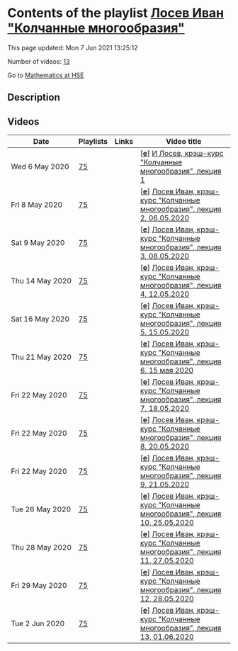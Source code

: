 # Contents of the playlist [Лосев Иван "Колчанные многообразия"](https://www.youtube.com/playlist?list=PLq3E5oubNNoBUd-_KzCYv_Pb_hP4Tgpjy)

This page updated: Mon 7 Jun 2021 13:25:12

Number of videos: [13](#videos)

Go to [Mathematics at HSE](../README.md)

## Description



## Videos

|Date|Playlists|Links|Video title|
|---|---|---|---|
| Wed&nbsp;6&nbsp;May&nbsp;2020 | [75](../playlists/75 "Лосев Иван &#34;Колчанные многообразия&#34;") |  | [[**e**](https://studio.youtube.com/video/vjvEiPZcDJs/edit "Edit")] [И Лосев, крэш-курс &#34;Колчанные многообразия&#34;, лекция 1](https://www.youtube.com/watch?v=vjvEiPZcDJs&list=PLq3E5oubNNoBUd-_KzCYv_Pb_hP4Tgpjy "Симплектическая геометрия. Симплектические многообразия, определение и примеры. Гамильтоновы векторные поля и скобка Пуассона. Симплектические действия групп Ли и отображения моментов. Гамильтонова редукция") |
| Fri&nbsp;8&nbsp;May&nbsp;2020 | [75](../playlists/75 "Лосев Иван &#34;Колчанные многообразия&#34;") |  | [[**e**](https://studio.youtube.com/video/ELenkSrkwJU/edit "Edit")] [Лосев Иван, крэш-курс &#34;Колчанные многообразия&#34;, лекция 2, 06.05.2020](https://www.youtube.com/watch?v=ELenkSrkwJU&list=PLq3E5oubNNoBUd-_KzCYv_Pb_hP4Tgpjy) |
| Sat&nbsp;9&nbsp;May&nbsp;2020 | [75](../playlists/75 "Лосев Иван &#34;Колчанные многообразия&#34;") |  | [[**e**](https://studio.youtube.com/video/4LcywlQCVQM/edit "Edit")] [Лосев Иван, крэш-курс &#34;Колчанные многообразия&#34;, лекция 3, 08.05.2020](https://www.youtube.com/watch?v=4LcywlQCVQM&list=PLq3E5oubNNoBUd-_KzCYv_Pb_hP4Tgpjy) |
| Thu&nbsp;14&nbsp;May&nbsp;2020 | [75](../playlists/75 "Лосев Иван &#34;Колчанные многообразия&#34;") |  | [[**e**](https://studio.youtube.com/video/7hOTZEeFD7I/edit "Edit")] [Лосев Иван, крэш-курс &#34;Колчанные многообразия&#34;, лекция 4, 12.05.2020](https://www.youtube.com/watch?v=7hOTZEeFD7I&list=PLq3E5oubNNoBUd-_KzCYv_Pb_hP4Tgpjy) |
| Sat&nbsp;16&nbsp;May&nbsp;2020 | [75](../playlists/75 "Лосев Иван &#34;Колчанные многообразия&#34;") |  | [[**e**](https://studio.youtube.com/video/RRN1jtTxCc4/edit "Edit")] [Лосев Иван, крэш-курс &#34;Колчанные многообразия&#34;, лекция 5, 15.05.2020](https://www.youtube.com/watch?v=RRN1jtTxCc4&list=PLq3E5oubNNoBUd-_KzCYv_Pb_hP4Tgpjy) |
| Thu&nbsp;21&nbsp;May&nbsp;2020 | [75](../playlists/75 "Лосев Иван &#34;Колчанные многообразия&#34;") |  | [[**e**](https://studio.youtube.com/video/YP1XuO-I-gs/edit "Edit")] [Лосев Иван, крэш-курс &#34;Колчанные многообразия&#34;, лекция 6, 15 мая 2020](https://www.youtube.com/watch?v=YP1XuO-I-gs&list=PLq3E5oubNNoBUd-_KzCYv_Pb_hP4Tgpjy) |
| Fri&nbsp;22&nbsp;May&nbsp;2020 | [75](../playlists/75 "Лосев Иван &#34;Колчанные многообразия&#34;") |  | [[**e**](https://studio.youtube.com/video/dV1Xe5F-8FE/edit "Edit")] [Лосев Иван, крэш-курс &#34;Колчанные многообразия&#34;, лекция 7, 18.05.2020](https://www.youtube.com/watch?v=dV1Xe5F-8FE&list=PLq3E5oubNNoBUd-_KzCYv_Pb_hP4Tgpjy) |
| Fri&nbsp;22&nbsp;May&nbsp;2020 | [75](../playlists/75 "Лосев Иван &#34;Колчанные многообразия&#34;") |  | [[**e**](https://studio.youtube.com/video/WekVXVl4OIU/edit "Edit")] [Лосев Иван, крэш-курс &#34;Колчанные многообразия&#34;, лекция 8, 20.05.2020](https://www.youtube.com/watch?v=WekVXVl4OIU&list=PLq3E5oubNNoBUd-_KzCYv_Pb_hP4Tgpjy) |
| Fri&nbsp;22&nbsp;May&nbsp;2020 | [75](../playlists/75 "Лосев Иван &#34;Колчанные многообразия&#34;") |  | [[**e**](https://studio.youtube.com/video/DzrwJj9yo2A/edit "Edit")] [Лосев Иван, крэш-курс &#34;Колчанные многообразия&#34;, лекция 9, 21.05.2020](https://www.youtube.com/watch?v=DzrwJj9yo2A&list=PLq3E5oubNNoBUd-_KzCYv_Pb_hP4Tgpjy) |
| Tue&nbsp;26&nbsp;May&nbsp;2020 | [75](../playlists/75 "Лосев Иван &#34;Колчанные многообразия&#34;") |  | [[**e**](https://studio.youtube.com/video/1ezhJzykkcA/edit "Edit")] [Лосев Иван, крэш-курс &#34;Колчанные многообразия&#34;, лекция 10, 25.05.2020](https://www.youtube.com/watch?v=1ezhJzykkcA&list=PLq3E5oubNNoBUd-_KzCYv_Pb_hP4Tgpjy) |
| Thu&nbsp;28&nbsp;May&nbsp;2020 | [75](../playlists/75 "Лосев Иван &#34;Колчанные многообразия&#34;") |  | [[**e**](https://studio.youtube.com/video/bI4w2cyQgEw/edit "Edit")] [Лосев Иван, крэш-курс &#34;Колчанные многообразия&#34;, лекция 11, 27.05.2020](https://www.youtube.com/watch?v=bI4w2cyQgEw&list=PLq3E5oubNNoBUd-_KzCYv_Pb_hP4Tgpjy) |
| Fri&nbsp;29&nbsp;May&nbsp;2020 | [75](../playlists/75 "Лосев Иван &#34;Колчанные многообразия&#34;") |  | [[**e**](https://studio.youtube.com/video/A39tCBe5W7w/edit "Edit")] [Лосев Иван, крэш-курс &#34;Колчанные многообразия&#34;, лекция 12, 28.05.2020](https://www.youtube.com/watch?v=A39tCBe5W7w&list=PLq3E5oubNNoBUd-_KzCYv_Pb_hP4Tgpjy) |
| Tue&nbsp;2&nbsp;Jun&nbsp;2020 | [75](../playlists/75 "Лосев Иван &#34;Колчанные многообразия&#34;") |  | [[**e**](https://studio.youtube.com/video/Qrd19F7ISQc/edit "Edit")] [Лосев Иван, крэш-курс &#34;Колчанные многообразия&#34;, лекция 13, 01.06.2020](https://www.youtube.com/watch?v=Qrd19F7ISQc&list=PLq3E5oubNNoBUd-_KzCYv_Pb_hP4Tgpjy) |

